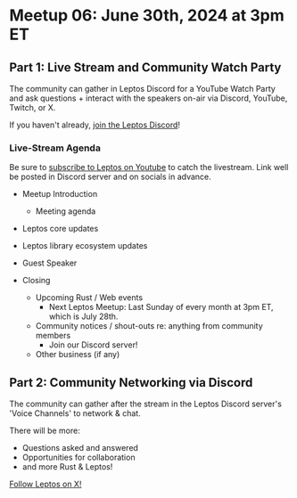 # Meetup 06: June 30th, 2024 at 3pm ET

## Part 1: Live Stream and Community Watch Party

The community can gather in Leptos Discord for a YouTube Watch Party and ask questions + interact with the speakers on-air via Discord, YouTube, Twitch, or X.

If you haven't already, [join the Leptos Discord](https://discord.gg/x8NhWWYTV2)!

### Live-Stream Agenda

Be sure to [subscribe to Leptos on Youtube](https://www.youtube.com/channel/UCv3ZS8DCsFns5OnijJOA4xg) to catch the livestream. Link well be posted in Discord server and on socials in advance.

- Meetup Introduction
	- Meeting agenda

- Leptos core updates

- Leptos library ecosystem updates

- Guest Speaker
  
- Closing
	- Upcoming Rust / Web events
		- Next Leptos Meetup: Last Sunday of every month at 3pm ET, which is July 28th.
	- Community notices / shout-outs re: anything from community members
		- Join our Discord server!
	- Other business (if any)

## Part 2: Community Networking via Discord

The community can gather after the stream in the Leptos Discord server's 'Voice Channels' to network & chat.

There will be more:
- Questions asked and answered
- Opportunities for collaboration
- and more Rust & Leptos!

[Follow Leptos on X!](https://x.com/leptos_dev)
